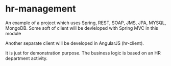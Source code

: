 # hr-management

An example of a project which uses Spring, REST, SOAP, JMS, JPA, MYSQL, MongoDB. Some soft of client will be devleloped with Spring MVC in this module

Another separate client will be developed in AngularJS (hr-client).

It is just for demonstration purpose. The business logic is based on an HR department activity.

